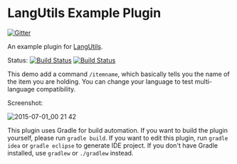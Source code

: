 LangUtils Example Plugin
=================

[![Gitter](https://badges.gitter.im/Join%20Chat.svg)](https://gitter.im/MeowInnovation/LanguageUtils?utm_source=badge&utm_medium=badge&utm_campaign=pr-badge)

An example plugin for [LangUtils](https://github.com/MeowInnovation/LanguageUtils "LangUtils").

Status: [![Build Status](https://snap-ci.com/MeowInnovation/LangUtilsExample/branch/master/build_image)](https://snap-ci.com/MeowInnovation/LangUtilsExample/branch/master) [![Build Status](https://drone.io/github.com/MeowInnovation/LangUtilsExample/status.png)](https://drone.io/github.com/MeowInnovation/LangUtilsExample/latest)

This demo add a command `/itemname`, which basically tells you the name of the item you are holding. You can change your language to test multi-language compatibility.

Screenshot:

![2015-07-01_00 21 42](https://cloud.githubusercontent.com/assets/5229241/8436019/acb40f0c-1f87-11e5-9414-acc596f343ff.png)

This plugin uses Gradle for build automation. If you want to build the plugin yourself, please run `gradle build`. If you want to edit this plugin, run `gradle idea` or `gradle eclipse` to generate IDE project. If you don't have Gradle installed, use `gradlew` or `./gradlew` instead.